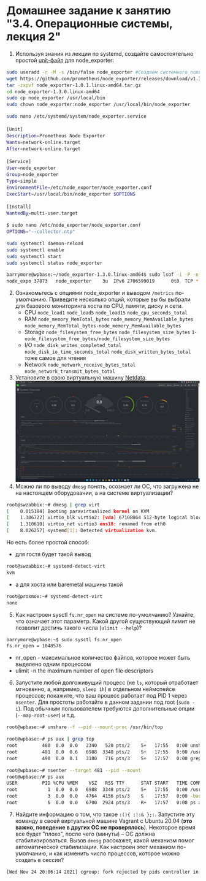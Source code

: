 # Домашнее задание к занятию "3.4. Операционные системы, лекция 2"

1. Используя знания из лекции по systemd, создайте самостоятельно простой [unit-файл](https://www.freedesktop.org/software/systemd/man/systemd.service.html) для node_exporter:

```bash 
sudo useradd -r -M -s /bin/false node_exporter #Создаем системного пользователя, от которого будет работать Node Exporter
wget https://github.com/prometheus/node_exporter/releases/download/v1.3.0/node_exporter-1.3.0.linux-amd64.tar.gz
tar -zxpvf node_exporter-1.0.1.linux-amd64.tar.gz
cd node_exporter-1.3.0.linux-amd64
sudo cp node_exporter /usr/local/bin
sudo chown node_exporter:node_exporter /usr/local/bin/node_exporter
```
```bash
sudo nano /etc/systemd/system/node_exporter.service                                                                                  

[Unit]
Description=Prometheus Node Exporter
Wants=network-online.target
After=network-online.target

[Service]
User=node_exporter
Group=node_exporter
Type=simple
EnvironmentFile=/etc/node_exporter/node_exporter.conf
ExecStart=/usr/local/bin/node_exporter $OPTIONS

[Install]
WantedBy=multi-user.target
```
```bash
$ sudo nano /etc/node_exporter/node_exporter.conf
OPTIONS="--collector.ntp"
```
```bash
sudo systemctl daemon-reload
sudo systemctl enable
sudo systemctl start
sudo systemctl status node_exporter
```
```bash
barrymore@wpbase:~/node_exporter-1.3.0.linux-amd64$ sudo lsof -i -P -n | grep 9100
node_expo 37873   node_exporter    3u  IPv6 2706599019      0t0  TCP *:9100 (LISTEN)
```
2. Ознакомьтесь с опциями node_exporter и выводом `/metrics` по-умолчанию. Приведите несколько опций, которые вы бы выбрали для базового мониторинга хоста по CPU, памяти, диску и сети.
   * CPU `node_load1` `node_load5` `node_load15` `node_cpu_seconds_total`
   * RAM `node_memory_MemTotal_bytes` `node_memory_MemAvailable_bytes` `node_memory_MemTotal_bytes-node_memory_MemAvailable_bytes`
   * Storage `node_filesystem_free_bytes` `node_filesystem_size_bytes` `1-node_filesystem_free_bytes/node_filesystem_size_bytes`
   * I/O `node_disk_writes_completed_total` `node_disk_io_time_seconds_total` `node_disk_written_bytes_total` тоже самое для чтения
   * Network `node_network_receive_bytes_total` `node_network_transmit_bytes_total`
3. Установите в свою виртуальную машину [Netdata](https://github.com/netdata/netdata).
![](img/netdata.png)
4. Можно ли по выводу `dmesg` понять, осознает ли ОС, что загружена не на настоящем оборудовании, а на системе виртуализации?
```bash
root@swzabbix:~# dmesg | grep virt
[    0.015184] Booting paravirtualized kernel on KVM
[    1.306722] virtio_blk virtio2: [vda] 67108864 512-byte logical blocks (34.4 GB/32.0 GiB)
[    1.310610] virtio_net virtio3 ens18: renamed from eth0
[    8.026257] systemd[1]: Detected virtualization kvm. 
 ```
Но есть более простой способ:
* для гостя будет такой вывод
```bash
root@swzabbix:~# systemd-detect-virt
kvm
```
* а для хоста или baremetal машины такой
```bash
root@proxmox:~# systemd-detect-virt
none
```
5. Как настроен sysctl `fs.nr_open` на системе по-умолчанию? Узнайте, что означает этот параметр. Какой другой существующий лимит не позволит достичь такого числа (`ulimit --help`)?
```bash
barrymore@wpbase:~$ sudo sysctl fs.nr_open
fs.nr_open = 1048576
```
* nr_open - максимальное количество файлов, которое может быть выделено одним процессом
* ulimit -n the maximum number of open file descriptors
6. Запустите любой долгоживущий процесс (не `ls`, который отработает мгновенно, а, например, `sleep 1h`) в отдельном неймспейсе процессов; покажите, что ваш процесс работает под PID 1 через `nsenter`. Для простоты работайте в данном задании под root (`sudo -i`). Под обычным пользователем требуются дополнительные опции (`--map-root-user`) и т.д.
```bash
root@wpbase:~# unshare -f --pid --mount-proc /usr/bin/top
```
```bash
root@wpbase:~# ps aux | grep top
root         480  0.0  0.0   2340   520 pts/2    S+   17:55   0:00 unshare -f --pid --mount-proc /usr/bin/top
root         481  0.0  0.6   6988  3348 pts/2    S+   17:55   0:00 /usr/bin/top
root         490  0.0  0.1   3180   716 pts/3    S+   17:57   0:00 grep top
```
```bash
root@wpbase:~# nsenter --target 481 --pid --mount
root@wpbase:/# ps aux
USER         PID %CPU %MEM    VSZ   RSS TTY      STAT START   TIME COMMAND
root           1  0.0  0.0   6988  3348 pts/2    S+   17:55   0:00 /usr/bin/top
root           3  0.0  0.0   4764  4156 pts/3    S    17:57   0:00 -bash
root           6  0.0  0.0   6700  2924 pts/3    R+   17:57   0:00 ps aux
```
7. Найдите информацию о том, что такое `:(){ :|:& };:`. Запустите эту команду в своей виртуальной машине Vagrant с Ubuntu 20.04 (**это важно, поведение в других ОС не проверялось**). Некоторое время все будет "плохо", после чего (минуты) – ОС должна стабилизироваться. Вызов `dmesg` расскажет, какой механизм помог автоматической стабилизации. Как настроен этот механизм по-умолчанию, и как изменить число процессов, которое можно создать в сессии?
```bash
[Wed Nov 24 20:06:14 2021] cgroup: fork rejected by pids controller in /user.slice/user-1000.slice/session-3.scope
```